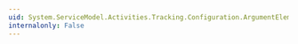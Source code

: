 ```yaml
---
uid: System.ServiceModel.Activities.Tracking.Configuration.ArgumentElement.ElementKey
internalonly: False
---
```


